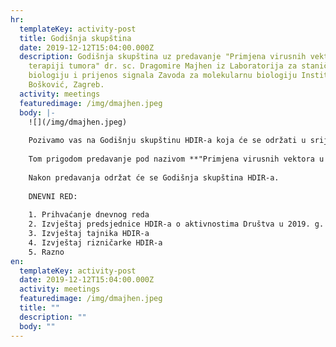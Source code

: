 ```yaml
---
hr:
  templateKey: activity-post
  title: Godišnja skupština
  date: 2019-12-12T15:04:00.000Z
  description: Godišnja skupština uz predavanje "Primjena virusnih vektora u
    terapiji tumora" dr. sc. Dragomire Majhen iz Laboratorija za staničnu
    biologiju i prijenos signala Zavoda za molekularnu biologiju Instituta Ruđer
    Bošković, Zagreb.
  activity: meetings
  featuredimage: /img/dmajhen.jpeg
  body: |-
    ![](/img/dmajhen.jpeg)
    
    Pozivamo vas na Godišnju skupštinu HDIR-a koja će se održati u srijedu 12.12.2019. g. na Institutu Ruđer Bošković u dvorani III. krila s početkom u 14 sati.
    
    Tom prigodom predavanje pod nazivom **"Primjena virusnih vektora u terapiji tumora"** održati će **dr. sc. Dragomira Majhen** iz Laboratorija za staničnu biologiju i prijenos signala Zavoda za molekularnu biologiju Instituta Ruđer Bošković, Zagreb.
    
    Nakon predavanja održat će se Godišnja skupština HDIR-a.
    
    DNEVNI RED:
    
    1. Prihvaćanje dnevnog reda
    2. Izvještaj predsjednice HDIR-a o aktivnostima Društva u 2019. g. i planovi rada za 2020. g.
    3. Izvještaj tajnika HDIR-a
    4. Izvještaj rizničarke HDIR-a
    5. Razno
en:
  templateKey: activity-post
  date: 2019-12-12T15:04:00.000Z
  activity: meetings
  featuredimage: /img/dmajhen.jpeg
  title: ""
  description: ""
  body: ""
---
```

